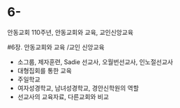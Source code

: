# 6-
안동교회 110주년, 안동교회와 교육, 교인신앙교육

#6장. 안동교회와 교육 /교인 신앙교육
- 소그룹, 제자훈련, Sadie 선교사, 오월번선교사, 인노절선교사
- 대형집회를 통한 교육
- 주일학교
- 여자성경학교, 남녀성경학교, 경안신학원의 역할
- 선교사의 교육자료, 다른교회와 비교
